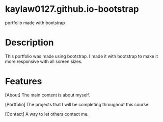 # kaylaw0127.github.io-bootstrap
portfolio made with bootstrap

# Description
This portfolio was made using bootstrap. I made it with bootstrap to make it more responsive with all screen sizes. 

# Features
[About] The main content is about myself.

[Portfolio] The projects that I will be completing throughout this course.

[Contact] A way to let others contact me.
